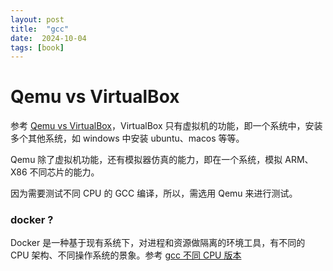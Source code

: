 ```yaml
---
layout: post
title:  "gcc"
date:  2024-10-04
tags: [book]
---
```


# Qemu vs VirtualBox

  参考 [Qemu vs VirtualBox](https://linuxconfig.org/qemu-vs-virtualbox-whats-the-difference)，VirtualBox 只有虚拟机的功能，即一个系统中，安装多个其他系统，如 windows 中安装 ubuntu、macos 等等。

  Qemu 除了虚拟机功能，还有模拟器仿真的能力，即在一个系统，模拟 ARM、X86 不同芯片的能力。

  因为需要测试不同 CPU 的 GCC 编译，所以，需选用 Qemu 来进行测试。

### docker ?

  Docker 是一种基于现有系统下，对进程和资源做隔离的环境工具，有不同的 CPU 架构、不同操作系统的景象。参考 [gcc 不同 CPU 版本](https://github.com/docker-library/docs/tree/master/gcc)






